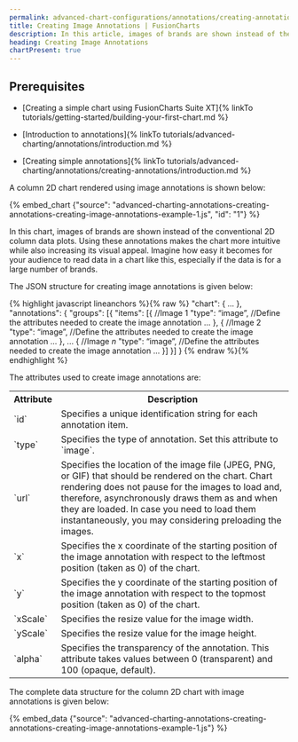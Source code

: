 ```yaml
---
permalink: advanced-chart-configurations/annotations/creating-annotations/creating-image-annotations.html
title: Creating Image Annotations | FusionCharts
description: In this article, images of brands are shown instead of the conventional 2D column data plots. Using these annotations makes the chart more intuitive while also increasing its visual appeal.
heading: Creating Image Annotations
chartPresent: true
---
```


## Prerequisites

* [Creating a simple chart using FusionCharts Suite XT]{% linkTo tutorials/getting-started/building-your-first-chart.md %}

* [Introduction to annotations]{% linkTo tutorials/advanced-charting/annotations/introduction.md %}

* [Creating simple annotations]{% linkTo tutorials/advanced-charting/annotations/creating-annotations/introduction.md %}

A column 2D chart rendered using image annotations is shown below:

{% embed_chart {"source": "advanced-charting-annotations-creating-annotations-creating-image-annotations-example-1.js", "id": "1"} %}

In this chart, images of brands are shown instead of the conventional 2D column data plots. Using these annotations makes the chart more intuitive while also increasing its visual appeal. Imagine how easy it becomes for your audience to read data in a chart like this, especially if the data is for a large number of brands.

The JSON structure for creating image annotations is given below:

{% highlight javascript lineanchors %}{% raw %}
"chart": {
    ...
},
"annotations": {
    "groups": [{
        "items": [{
            //Image 1
            "type": “image”,
            //Define the attributes needed to create the image annotation
            ...
        }, {
            //Image 2
            "type": “image”,
            //Define the attributes needed to create the image annotation
            ...
        },
        ...
        {
            //Image *n*
            "type": “image”,
            //Define the attributes needed to create the image annotation
            ...
        }]
    }]
}
{% endraw %}{% endhighlight %}

The attributes used to create image annotations are:

<table>
  <tr>
    <th>Attribute</th>
    <th>Description</th>
  </tr>
  <tr>
    <td>`id`</td>
    <td>Specifies a unique identification string for each annotation item. </td>
  </tr>
  <tr>
    <td>`type`</td>
    <td>Specifies the type of annotation. Set this attribute to `image`. </td>
  </tr>
  <tr>
    <td>`url`</td>
    <td>Specifies the location of the image file (JPEG, PNG, or GIF) that should be rendered on the chart.
Chart rendering does not pause for the images to load and, therefore, asynchronously draws them as and when they are loaded. In case you need to load them instantaneously, you may considering preloading the images.</td>
  </tr>
  <tr>
    <td>`x`</td>
    <td>Specifies the x coordinate of the starting position of the image annotation with respect to the leftmost position (taken as 0) of the chart. </td>
  </tr>
  <tr>
    <td>`y`</td>
    <td>Specifies the y coordinate of the starting position of the image annotation with respect to the topmost position (taken as 0) of the chart.</td>
  </tr>
  <tr>
    <td>`xScale`</td>
    <td>Specifies the resize value for the image width.</td>
  </tr>
  <tr>
    <td>`yScale`</td>
    <td>Specifies the resize value for the image height.</td>
  </tr>
  <tr>
    <td>`alpha`</td>
    <td>Specifies the transparency of the annotation. This attribute takes values between 0 (transparent) and 100 (opaque, default). </td>
  </tr>
</table>


The complete data structure for the column 2D chart with image annotations is given below:

{% embed_data {"source": "advanced-charting-annotations-creating-annotations-creating-image-annotations-example-1.js"} %}
